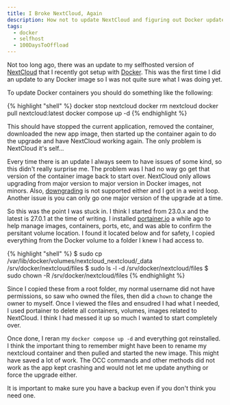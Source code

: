 ```yaml
---
title: I Broke NextCloud, Again
description: How not to update NextCloud and figuring out Docker updates
tags: 
  - docker
  - selfhost
  - 100DaysToOffload
---
```


Not too long ago, there was an update to my selfhosted version of [NextCloud](https://nextcloud.com/) that I recently got setup with [Docker](/blog/nextcloud-docker-compose). This was the first time I did an update to any Docker image so I was not quite sure what I was doing yet.

To update Docker containers you should do something like the following: 

{% highlight "shell" %}
docker stop nextcloud
docker rm nextcloud
docker pull nextcloud:latest
docker compose up -d
{% endhighlight %}

This should have stopped the current application, removed the container, downloaded the new app image, then started up the container again to do the upgrade and have NextCloud working again. The only problem is NextCloud it's self... 

Every time there is an update I always seem to have issues of some kind, so this didn't really surprise me. The problem was I had no way go get that version of the container image back to start over. NextCloud only allows upgrading from major version to major version in Docker images, not minors. Also, [downgrading](https://help.nextcloud.com/t/cant-start-nextcloud-because-the-version-of-the-data-is-higher-than-the-docker-image-version-and-downgrading-is-not-supported/109438/2) is not supported either and I got in a weird loop. Another issue is you can only go one major version of the upgrade at a time. 

So this was the point I was stuck in. I think I started from 23.0.x and the latest is 27.0.1 at the time of writing. I installed [portainer.io](https://docs.portainer.io/start/install-ce) a while ago to help manage images, containers, ports, etc, and was able to confirm the persitant volume location. I found it located below and for safety, I copied everything from the Docker volume to a folder I knew I had access to.

{% highlight "shell" %}
$ sudo cp /var/lib/docker/volumes/nextcloud_nextcloud/_data /srv/docker/nextcloud/files
$ sudo ls -l -d /srv/docker/nextcloud/files
$ sudo chown -R <username> /srv/docker/nextcloud/files
{% endhighlight %}

Since I copied these from a root folder, my normal username did not have permissions, so saw who owned the files, then did a `chown` to change the owner to myself. Once I viewed the files and ensudred I had what I needed, I used portainer to delete all containers, volumes, images related to NextCloud. I think I had messed it up so much I wanted to start completely over. 

Once done, I reran my `docker compose up -d` and everything got reinstalled. I think the important thing to remember might have been to rename my nextcloud container and then pulled and started the new image. This might have saved a lot of work. The OCC commands and other methods did not work as the app kept crashing and would not let me update anything or force the upgrade either.

It is important to make sure you have a backup even if you don't think you need one.